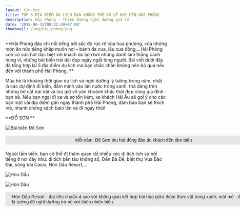 ```yaml
---
layout: tin-tuc
title: TOP 5 ĐỊA ĐIỂM DU LỊCH BẠN KHÔNG THỂ BỎ LỠ KHI ĐẾN HẢI PHÒNG
description: Hải Phòng - thiên đường nghỉ dưỡng giá rẻ
date: '2018-06-15T08:32:40+07:00'
thumbnail: /img/hải-phòng.png
---
```

**Hải Phòng đâu chỉ nổi tiếng bởi sắc đỏ rực rỡ của hoa phượng, của những món ăn nức tiếng khắp muôn nơi – bánh đa cua, lẩu cua đồng,…Hải Phòng còn có sức hút đặc biệt với khách du lịch bởi những danh lam thắng cảnh hùng vĩ, những bãi biển trải dài đẹp ngây ngất lòng người. Bài viết dưới đây đã tổng hợp lại 5 địa điểm du lịch mà bạn chắc chắn không nên bỏ qua nếu đến với thành phố Hải Phòng.**

Mùa hè là khoảng thời gian du lịch và nghỉ dưỡng lý tưởng trong năm, nhất là các dự định đi biển, đắm mình vào làn nước trong xanh, thả dáng trên những bờ cát trải dài và lưu giữ vô vàn khoảnh khắc thật đẹp cùng gia đình - bạn bè. Nếu bạn ngại đi xa và sợ tốn kém, xe khách Hải Âu sẽ gợi ý cho các bạn một vài địa điểm gần ngay thành phố Hải Phòng, đảm bảo bạn sẽ thích mê, nhanh chóng xách balo lên và đi ngay thôi!

**ĐỒ SƠN**

![Bãi biển Đồ Sơn](/img/đồ-sơn.jpg)

<p style="box-sizing: border-box; margin-top: 16px; margin-bottom: 20px; padding: 5px 20px; border: 1px dashed rgb(230, 230, 230); width: 800px; background: none 0px 0px repeat scroll rgb(230, 230, 230); text-align: center;"><span style="font-size:14px;"><span style="font-family:arial,helvetica,sans-serif;">Mỗi năm, Đồ Sơn thu h&uacute;t đ&ocirc;ng đảo du kh&aacute;ch đến tắm biển</span></span></p>

Ngoài tắm biển, bạn có thể đi thăm quan rất nhiều các di tích lịch sử nổi tiếng ở nơi đây như: di tích bến tàu không số, Đền Bà Đế, biệt thự Vua Bảo Đại, sòng bài Casio, Hòn Dấu Resort,…

![Hòn Dấu](/img/hòn-dấu-resort-2.jpg)

![Hòn Dấu](/img/hòn-dấu.jpg)

<p style="box-sizing: border-box; margin-top: 16px; margin-bottom: 20px; padding: 5px 20px; border: 1px dashed rgb(230, 230, 230); width: 800px; background: none 0px 0px repeat scroll rgb(230, 230, 230); text-align: justify;"><span style="font-size:14px;"><span style="font-family:arial,helvetica,sans-serif;">H&ograve;n Dấu Resort - đạt ti&ecirc;u chuẩn 4 sao với kh&ocirc;ng gian kết hợp h&agrave;i h&ograve;a giữa thảm thực vật trong xanh, m&aacute;t mẻ - địa điểm l&yacute; tưởng để nghĩ dưỡng trở về với thi&ecirc;n nhi&ecirc;n biển.</span></span></p>
